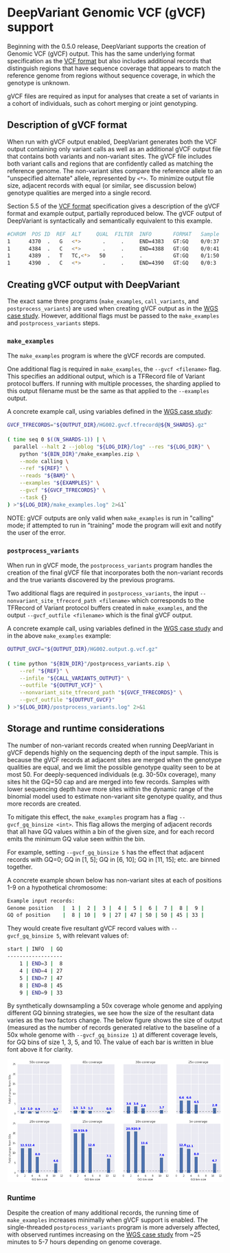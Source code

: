 # DeepVariant Genomic VCF (gVCF) support

Beginning with the 0.5.0 release, DeepVariant supports the creation of Genomic
VCF (gVCF) output. This has the same underlying format specification as the
[VCF format] but also includes additional records that distinguish regions that
have sequence coverage that appears to match the reference genome from regions
without sequence coverage, in which the genotype is unknown.

gVCF files are required as input for analyses that create a set of variants in
a cohort of individuals, such as cohort merging or joint genotyping.

## Description of gVCF format

When run with gVCF output enabled, DeepVariant generates both the VCF output
containing only variant calls as well as an additional gVCF output file that
contains both variants and non-variant sites. The gVCF file includes both
variant calls and regions that are confidently called as matching the reference
genome. The non-variant sites compare the reference allele to an "unspecified
alternate" allele, represented by `<*>`. To minimize output file size, adjacent
records with equal (or similar, see discussion below) genotype qualities are
merged into a single record.

Section 5.5 of the [VCF format] specification gives a description of the gVCF
format and example output, partially reproduced below. The gVCF output of
DeepVariant is syntactically and semantically equivalent to this example.

```bash
#CHROM  POS ID  REF  ALT     QUAL  FILTER  INFO       FORMAT   Sample
1      4370  .   G   <*>       .     .     END=4383   GT:GQ    0/0:37
1      4384  .   C   <*>       .     .     END=4388   GT:GQ    0/0:41
1      4389  .   T   TC,<*>   50     .     .          GT:GQ    0/1:50
1      4390  .   C   <*>       .     .     END=4390   GT:GQ    0/0:3
```

## Creating gVCF output with DeepVariant

The exact same three programs (`make_examples`, `call_variants`, and
`postprocess_variants`) are used when creating gVCF output as in the [WGS case
study]. However, additional flags must be passed to the `make_examples` and
`postprocess_variants` steps.

### `make_examples`

The `make_examples` program is where the gVCF records are computed.

One additional flag is required in `make_examples`, the `--gvcf <filename>`
flag. This specifies an additional output, which is a TFRecord file of Variant
protocol buffers. If running with multiple processes, the sharding applied to
this output filename must be the same as that applied to the `--examples`
output.

A concrete example call, using variables defined in the [WGS case study]:

```bash
GVCF_TFRECORDS="${OUTPUT_DIR}/HG002.gvcf.tfrecord@${N_SHARDS}.gz"

( time seq 0 $((N_SHARDS-1)) | \
  parallel --halt 2 --joblog "${LOG_DIR}/log" --res "${LOG_DIR}" \
    python "${BIN_DIR}"/make_examples.zip \
    --mode calling \
    --ref "${REF}" \
    --reads "${BAM}" \
    --examples "${EXAMPLES}" \
    --gvcf "${GVCF_TFRECORDS}" \
    --task {}
) >"${LOG_DIR}/make_examples.log" 2>&1`
```

NOTE: gVCF outputs are only valid when `make_examples` is run in "calling" mode;
if attempted to run in "training" mode the program will exit and notify the user
of the error.

### `postprocess_variants`

When run in gVCF mode, the `postprocess_variants` program handles the creation
of the final gVCF file that incorporates both the non-variant records and the
true variants discovered by the previous programs.

Two additional flags are required in `postprocess_variants`, the input
`--nonvariant_site_tfrecord_path <filename>` which corresponds to the TFRecord
of Variant protocol buffers created in `make_examples`, and the output
`--gvcf_outfile <filename>` which is the final gVCF output.

A concrete example call, using variables defined in the [WGS case study] and in
the above `make_examples` example:

```bash
OUTPUT_GVCF="${OUTPUT_DIR}/HG002.output.g.vcf.gz"

( time python "${BIN_DIR}"/postprocess_variants.zip \
    --ref "${REF}" \
    --infile "${CALL_VARIANTS_OUTPUT}" \
    --outfile "${OUTPUT_VCF}" \
    --nonvariant_site_tfrecord_path "${GVCF_TFRECORDS}" \
    --gvcf_outfile "${OUTPUT_GVCF}"
) >"${LOG_DIR}/postprocess_variants.log" 2>&1
```

## Storage and runtime considerations

The number of non-variant records created when running DeepVariant in gVCF
depends highly on the sequencing depth of the input sample. This is because the
gVCF records at adjacent sites are merged when the genotype qualities are equal,
and we limit the possible genotype quality seen to be at most 50. For
deeply-sequenced individuals (e.g. 30-50x coverage), many sites hit the GQ=50
cap and are merged into few records. Samples with lower sequencing depth have
more sites within the dynamic range of the binomial model used to estimate
non-variant site genotype quality, and thus more records are created.

To mitigate this effect, the `make_examples` program has a flag
`--gvcf_gq_binsize <int>`. This flag allows the merging of adjacent records that
all have GQ values within a bin of the given size, and for each record emits the
minimum GQ value seen within the bin.

For example, setting `--gvcf_gq_binsize 5` has the effect that adjacent records
with GQ=0; GQ in [1, 5]; GQ in [6, 10]; GQ in [11, 15]; etc. are binned
together.

A concrete example shown below has non-variant sites at each of positions 1-9 on
a hypothetical chromosome:

```bash
Example input records:
Genome position   |  1 |  2 |  3 |  4 |  5 |  6 |  7 |  8 |  9 |
GQ of position    |  8 | 10 |  9 | 27 | 47 | 50 | 50 | 45 | 33 |
```

They would create five resultant gVCF record values with `--gvcf_gq_binsize 5`,
with relevant values of:

```bash
start | INFO  | GQ
------------------
    1 | END=3 |  8
    4 | END=4 | 27
    5 | END=7 | 47
    8 | END=8 | 45
    9 | END=9 | 33
```

By synthetically downsampling a 50x coverage whole genome and applying different
GQ binning strategies, we see how the size of the resultant data varies as the
two factors change. The below figure shows the size of output (measured as the
number of records generated relative to the baseline of a 50x whole genome with
`--gvcf_gq_binsize 1`) at different coverage levels, for GQ bins of size 1, 3,
5, and 10. The value of each bar is written in blue font above it for clarity.

![gVCF size](images/DeepVariant-gvcf-sizes-figure.png?raw=true "DeepVariant gVCF sizes")

### Runtime

Despite the creation of many additional records, the running time of
`make_examples` increases minimally when gVCF support is enabled. The
single-threaded `postprocess_variants` program is more adversely affected, with
observed runtimes increasing on the [WGS case study] from ~25 minutes to 5-7
hours depending on genome coverage.

[VCF format]: https://samtools.github.io/hts-specs/VCFv4.3.pdf
[WGS case study]: deepvariant-case-study.md
